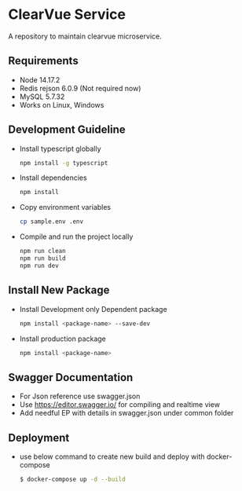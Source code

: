 # ClearVue Service

A repository to maintain clearvue microservice.

## Requirements
- Node 14.17.2
- Redis rejson 6.0.9 (Not required now)
- MySQL 5.7.32
- Works on Linux, Windows


## Development Guideline

- Install typescript globally

    ```bash
    npm install -g typescript
    ```

- Install dependencies

    ```bash
    npm install
    ```

- Copy environment variables

    ```bash
    cp sample.env .env
    ```

- Compile and run the project locally

    ```bash
    npm run clean
    npm run build
    npm run dev
    ```

## Install New Package

- Install Development only Dependent package

    ```bash
    npm install <package-name> --save-dev
    ```

- Install production package

    ```bash
    npm install <package-name>
    ```
## Swagger Documentation

- For Json reference use swagger.json
- Use https://editor.swagger.io/ for compiling and realtime view
- Add needful EP with details in swagger.json under common folder

## Deployment

- use below command to create new build and deploy with docker-compose

    ```bash
    $ docker-compose up -d --build
    ```

